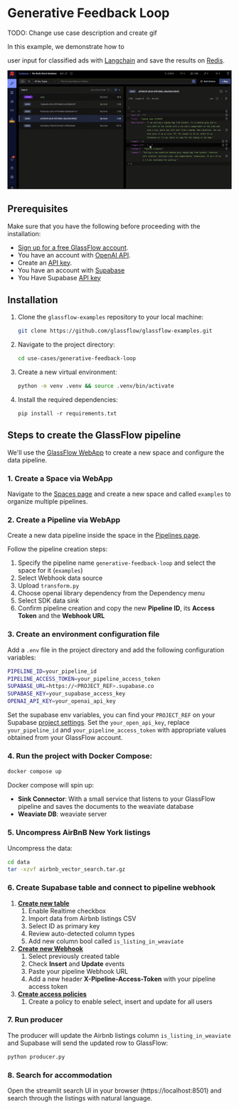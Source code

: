 # Generative Feedback Loop

TODO: Change use case description and create gif

In this example, we demonstrate how to 

user input for classified ads with [Langchain](https://www.langchain.com/) and save the results on [Redis](https://redis.io/). 

![Redis Dashbaord with Glassflow](/assets/Classified-Ads-enrichment-use-case.gif)

## Prerequisites

Make sure that you have the following before proceeding with the installation:

- [Sign up for a free GlassFlow account](http://app.glassflow.dev/).
- You have an account with [OpenAI API](https://openai.com/api/).
- Create an [API key](https://platform.openai.com/api-keys).
- You have an account with [Supabase](https://supabase.com/)
- You Have Supabase [API key](https://supabase.com/dashboard/project/_/settings/api)

## Installation

1. Clone the `glassflow-examples` repository to your local machine:
    
    ```bash
    git clone https://github.com/glassflow/glassflow-examples.git
    ```
    
2. Navigate to the project directory:
    
    ```bash
    cd use-cases/generative-feedback-loop
    ```

3. Create a new virtual environment:
    
    ```bash
    python -m venv .venv && source .venv/bin/activate
    ```
    
4. Install the required dependencies:
    
    ```
    pip install -r requirements.txt
    ```

## Steps to create the GlassFlow pipeline

We'll use the [GlassFlow WebApp](https://app.glassflow.dev/) to create a new space and configure the data pipeline.

### 1. Create a Space via WebApp

Navigate to the [Spaces page](https://app.glassflow.dev/spaces) and create a new space and called `examples` to organize multiple pipelines. 

### 2. Create a Pipeline via WebApp

Create a new data pipeline inside the space in the [Pipelines page](https://app.glassflow.dev/pipelines).

Follow the pipeline creation steps:
1. Specify the pipeline name `generative-feedback-loop` and select the space for it (`examples`)
2. Select Webhook data source
3. Upload `transform.py`
4. Choose openai library dependency from the Dependency menu
5. Select SDK data sink
6. Confirm pipeline creation and copy the new **Pipeline ID**, its **Access Token** and the **Webhook URL**

### 3. Create an environment configuration file

Add a `.env` file in the project directory and add the following configuration variables:

   ```bash
   PIPELINE_ID=your_pipeline_id
   PIPELINE_ACCESS_TOKEN=your_pipeline_access_token
   SUPABASE_URL=https://<PROJECT_REF>.supabase.co
   SUPABASE_KEY=your_supabase_access_key
   OPENAI_API_KEY=your_openai_api_key
   ```

Set the supabase env variables, you can find your `PROJECT_REF` on your Supabase [project settings](https://supabase.com/dashboard/project/_/settings/general).
Set the `your_open_api_key`, replace `your_pipeline_id` and `your_pipeline_access_token` with appropriate values obtained from your GlassFlow account.


### 4. Run the project with Docker Compose:
    
   ```bash
   docker compose up
   ```

Docker compose will spin up:
- **Sink Connector**: With a small service that listens to your GlassFlow pipeline and saves the documents to the weaviate database
- **Weaviate DB**: weaviate server

### 5. Uncompress AirBnB New York listings

Uncompress the data:

   ```bash
   cd data
   tar -xzvf airbnb_vector_search.tar.gz
   ```

### 6. Create Supabase table and connect to pipeline webhook

1. [**Create new table**](https://supabase.com/dashboard/project/_/database/tables) 
   1. Enable Realtime checkbox
   2. Import data from Airbnb listings CSV
   3. Select ID as primary key
   4. Review auto-detected column types
   5. Add new column bool called `is_listing_in_weaviate`
2. [**Create new Webhook**](https://supabase.com/dashboard/project/_/database/hooks)
   1. Select previously created table
   2. Check **Insert** and **Update** events
   3. Paste your pipeline Webhook URL
   4. Add a new header **X-Pipeline-Access-Token** with your pipeline access token
3. [**Create access policies**](https://supabase.com/dashboard/project/_/auth/policies)
   1. Create a policy to enable select, insert and update for all users

### 7. Run producer
The producer will update the Airbnb listings column `is_listing_in_weaviate` and Supabase will send the updated row to GlassFlow:

   ```bash
   python producer.py
   ```

### 8. Search for accommodation

Open the streamlit search UI in your browser (https://localhost:8501) and search through the listings with natural language.
